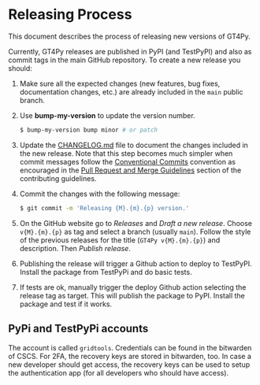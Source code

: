 # Releasing Process

This document describes the process of releasing new versions of GT4Py.

Currently, GT4Py releases are published in PyPI (and TestPyPI) and also as commit tags in the main GitHub repository. To create a new release you should:

1. Make sure all the expected changes (new features, bug fixes, documentation changes, etc.) are already included in the `main` public branch.

2. Use **bump-my-version** to update the version number.

   ```bash
   $ bump-my-version bump minor # or patch
   ```

3. Update the [CHANGELOG.md](CHANGELOG.md) file to document the changes included in the new release. Note that this step becomes much simpler when commit messages follow the [Conventional Commits][conventional-commits] convention as encouraged in the [Pull Request and Merge Guidelines](CONTRIBUTING.md#pull-request-and-merge-guidelines) section of the contributing guidelines.

4. Commit the changes with the following message:

   ```bash
   $ git commit -m 'Releasing {M}.{m}.{p} version.'
   ```

5. On the GitHub website go to _Releases_ and _Draft a new release_. Choose `v{M}.{m}.{p}` as tag and select a branch (usually `main`). Follow the style of the previous releases for the title (`GT4Py v{M}.{m}.{p}`) and description. Then _Publish release_.

6. Publishing the release will trigger a Github action to deploy to TestPyPI. Install the package from TestPyPi and do basic tests.

7. If tests are ok, manually trigger the deploy Github action selecting the release tag as target. This will publish the package to PyPI. Install the package and test if it works.

## PyPi and TestPyPi accounts

The account is called `gridtools`. Credentials can be found in the bitwarden of CSCS. For 2FA, the recovery keys are stored in bitwarden, too. In case a new developer should get access, the recovery keys can be used to setup the authentication app (for all developers who should have access).

<!-- Reference links -->

[conventional-commits]: https://www.conventionalcommits.org/en/v1.0.0/#summary
